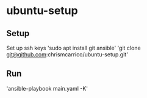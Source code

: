 # ubuntu-setup
## Setup 
Set up ssh keys
'sudo apt install git ansible'
'git clone git@github.com:chrismcarrico/ubuntu-setup.git'

## Run 
'ansible-playbook main.yaml -K'
